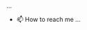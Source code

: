 ...
- 📫 How to reach me ...

<!---
murrayr2/murrayr2 is a ✨ special ✨ repository because its `README.md` (this file) appears on your ptake a look at your changes.
--->
